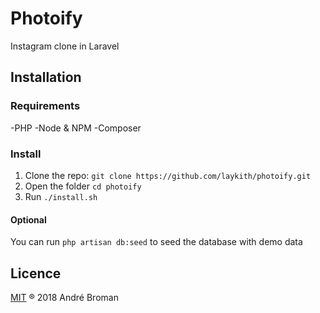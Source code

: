 # Photoify

Instagram clone in Laravel

## Installation

### Requirements

-PHP
-Node & NPM
-Composer

### Install

1. Clone the repo: `git clone https://github.com/laykith/photoify.git`
2. Open the folder `cd photoify`
3. Run `./install.sh`

#### Optional

You can run `php artisan db:seed` to seed the database with demo data

## Licence

[MIT](LICENCE) ® 2018 André Broman
